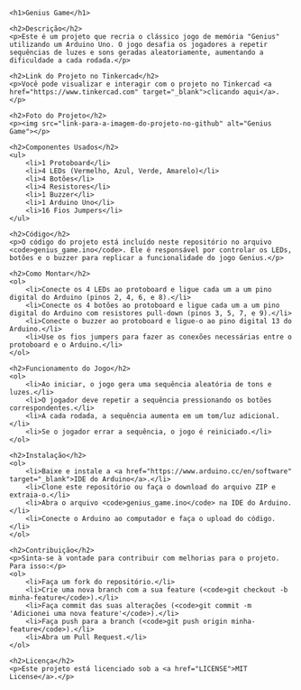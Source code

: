 <!DOCTYPE html>
<html lang="pt-BR">
<head>
    <meta charset="UTF-8">
    <meta name="viewport" content="width=device-width, initial-scale=1.0">
    <title>Genius Game</title>
</head>
<body>

    <h1>Genius Game</h1>

    <h2>Descrição</h2>
    <p>Este é um projeto que recria o clássico jogo de memória "Genius" utilizando um Arduino Uno. O jogo desafia os jogadores a repetir sequências de luzes e sons geradas aleatoriamente, aumentando a dificuldade a cada rodada.</p>

    <h2>Link do Projeto no Tinkercad</h2>
    <p>Você pode visualizar e interagir com o projeto no Tinkercad <a href="https://www.tinkercad.com" target="_blank">clicando aqui</a>.</p>

    <h2>Foto do Projeto</h2>
    <p><img src="link-para-a-imagem-do-projeto-no-github" alt="Genius Game"></p>

    <h2>Componentes Usados</h2>
    <ul>
        <li>1 Protoboard</li>
        <li>4 LEDs (Vermelho, Azul, Verde, Amarelo)</li>
        <li>4 Botões</li>
        <li>4 Resistores</li>
        <li>1 Buzzer</li>
        <li>1 Arduino Uno</li>
        <li>16 Fios Jumpers</li>
    </ul>

    <h2>Código</h2>
    <p>O código do projeto está incluído neste repositório no arquivo <code>genius_game.ino</code>. Ele é responsável por controlar os LEDs, botões e o buzzer para replicar a funcionalidade do jogo Genius.</p>

    <h2>Como Montar</h2>
    <ol>
        <li>Conecte os 4 LEDs ao protoboard e ligue cada um a um pino digital do Arduino (pinos 2, 4, 6, e 8).</li>
        <li>Conecte os 4 botões ao protoboard e ligue cada um a um pino digital do Arduino com resistores pull-down (pinos 3, 5, 7, e 9).</li>
        <li>Conecte o buzzer ao protoboard e ligue-o ao pino digital 13 do Arduino.</li>
        <li>Use os fios jumpers para fazer as conexões necessárias entre o protoboard e o Arduino.</li>
    </ol>

    <h2>Funcionamento do Jogo</h2>
    <ol>
        <li>Ao iniciar, o jogo gera uma sequência aleatória de tons e luzes.</li>
        <li>O jogador deve repetir a sequência pressionando os botões correspondentes.</li>
        <li>A cada rodada, a sequência aumenta em um tom/luz adicional.</li>
        <li>Se o jogador errar a sequência, o jogo é reiniciado.</li>
    </ol>

    <h2>Instalação</h2>
    <ol>
        <li>Baixe e instale a <a href="https://www.arduino.cc/en/software" target="_blank">IDE do Arduino</a>.</li>
        <li>Clone este repositório ou faça o download do arquivo ZIP e extraia-o.</li>
        <li>Abra o arquivo <code>genius_game.ino</code> na IDE do Arduino.</li>
        <li>Conecte o Arduino ao computador e faça o upload do código.</li>
    </ol>

    <h2>Contribuição</h2>
    <p>Sinta-se à vontade para contribuir com melhorias para o projeto. Para isso:</p>
    <ol>
        <li>Faça um fork do repositório.</li>
        <li>Crie uma nova branch com a sua feature (<code>git checkout -b minha-feature</code>).</li>
        <li>Faça commit das suas alterações (<code>git commit -m 'Adicionei uma nova feature'</code>).</li>
        <li>Faça push para a branch (<code>git push origin minha-feature</code>).</li>
        <li>Abra um Pull Request.</li>
    </ol>

    <h2>Licença</h2>
    <p>Este projeto está licenciado sob a <a href="LICENSE">MIT License</a>.</p>

</body>
</html>
